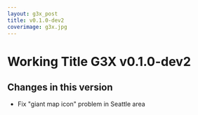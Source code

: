```yaml
---
layout: g3x_post
title: v0.1.0-dev2
coverimage: g3x.jpg
---
```

# Working Title G3X v0.1.0-dev2
## Changes in this version

* Fix "giant map icon" problem in Seattle area